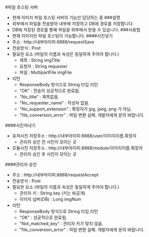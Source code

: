 #파일 호스팅 서버
+ 현재 이미지 파일 호스팅 서버의 기능만 담당하는 중
###설명
+ 외부에서 파일을 전송받아 내부에 저장하고 DB에 경로를 저장합니다.
+ DB에 저장된 경로를 통해 파일을 외부에서 받을 수 있습니다.
###사용법
+ 현재 이미지만 파일 호스팅이 가능합니다.
####사진넣기
+ 주소 : http://내부아이피:8888/requestSave
+ 전송방식 : Post
+ 필요한 요소 (파일의 이름과 속성은 동일하게 주어야 합니다.)
    + 제목 : String imgTitle
    + 요청자 : String requester
    + 파일 : MultipartFile imgFile
+ 리턴
    + ResponseBody 방식으로 String 타입 리턴
    + "OK" : 전송이 성공적으로 완료됨.
    + "No_title" : 제목없음.
    + "No_requester_name" : 작성자 없음.
    + "No_support_extension" : 확장자가 jpg, jpeg, png 가 아님.
    + "file_conversion_error" : 파일 변환 실패. 개발자에게 문의 바랍니다.
    
####사진꺼내기
+ 유저사진 저장주소 : http://내부아이피:8888/user/이미지이름.확장자
    + 관리자 승인 전 사진이 모이는 곳
+ 모듈사진 저장주소 : http://내부아이피:8888/module/이미지이름.확장자
    + 관리자 승인 후 사진이 모이는 곳
    
####관리자 승인
+ 주소 : http://내부아이피:8888/requestAccept
+ 전송방식 : Post
+ 필요한 요소 (파일의 이름과 속성은 동일하게 주어야 합니다.)
    + 관리자 키 : String key (키는 비공개)
    + 이미지 넘버(DB) : Long imgNum
+ 리턴
    + ResponseBody 방식으로 String 타입 리턴
    + "OK" : 성공적으로 완료됨.
    + "Not_matched_key" : 관리자 키가 맞지 않음.
    + "file_conversion_error" : 파일 변환 실패. 개발자에게 문의 바랍니다.

